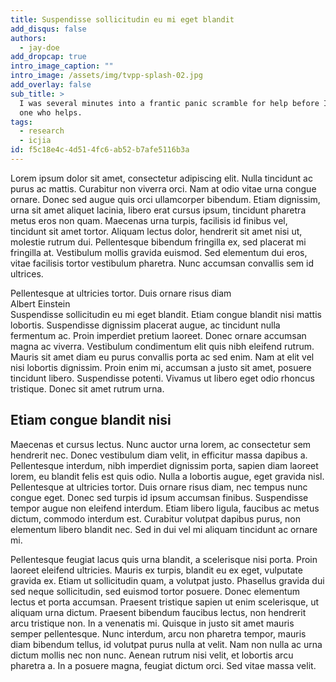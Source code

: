 ```yaml
---
title: Suspendisse sollicitudin eu mi eget blandit
add_disqus: false
authors:
  - jay-doe
add_dropcap: true
intro_image_caption: ""
intro_image: /assets/img/tvpp-splash-02.jpg
add_overlay: false
sub_title: >
  I was several minutes into a frantic panic scramble for help before I remember that I, Niles, am the
  one who helps.
tags:
  - research
  - icjia
id: f5c18e4c-4d51-4fc6-ab52-b7afe5116b3a
---
```

Lorem ipsum dolor sit amet, consectetur adipiscing elit. Nulla tincidunt ac purus ac mattis. Curabitur non viverra orci. Nam at odio vitae urna congue ornare. Donec sed augue quis orci ullamcorper bibendum. Etiam dignissim, urna sit amet aliquet lacinia, libero erat cursus ipsum, tincidunt pharetra metus eros non quam. Maecenas urna turpis, facilisis id finibus vel, tincidunt sit amet tortor. Aliquam lectus dolor, hendrerit sit amet nisi ut, molestie rutrum dui. Pellentesque bibendum fringilla ex, sed placerat mi fringilla at. Vestibulum mollis gravida euismod. Sed elementum dui eros, vitae facilisis tortor vestibulum pharetra. Nunc accumsan convallis sem id ultrices.
<div class="pullquote left">
Pellentesque at ultricies tortor. Duis ornare risus diam
<div class="quoter right">Albert Einstein</div>
</div>
Suspendisse sollicitudin eu mi eget blandit. Etiam congue blandit nisi mattis lobortis. Suspendisse dignissim placerat augue, ac tincidunt nulla fermentum ac. Proin imperdiet pretium laoreet. Donec ornare accumsan magna ac viverra. Vestibulum condimentum elit quis nibh eleifend rutrum. Mauris sit amet diam eu purus convallis porta ac sed enim. Nam at elit vel nisi lobortis dignissim. Proin enim mi, accumsan a justo sit amet, posuere tincidunt libero. Suspendisse potenti. Vivamus ut libero eget odio rhoncus tristique. Donec sit amet rutrum urna.

## Etiam congue blandit nisi

Maecenas et cursus lectus. Nunc auctor urna lorem, ac consectetur sem hendrerit nec. Donec vestibulum diam velit, in efficitur massa dapibus a. Pellentesque interdum, nibh imperdiet dignissim porta, sapien diam laoreet lorem, eu blandit felis est quis odio. Nulla a lobortis augue, eget gravida nisl. Pellentesque at ultricies tortor. Duis ornare risus diam, nec tempus nunc congue eget. Donec sed turpis id ipsum accumsan finibus. Suspendisse tempor augue non eleifend interdum. Etiam libero ligula, faucibus ac metus dictum, commodo interdum est. Curabitur volutpat dapibus purus, non elementum libero blandit nec. Sed in dui vel mi aliquam tincidunt ac ornare mi.

Pellentesque feugiat lacus quis urna blandit, a scelerisque nisi porta. Proin laoreet eleifend ultricies. Mauris ex turpis, blandit eu ex eget, vulputate gravida ex. Etiam ut sollicitudin quam, a volutpat justo. Phasellus gravida dui sed neque sollicitudin, sed euismod tortor posuere. Donec elementum lectus et porta accumsan. Praesent tristique sapien ut enim scelerisque, ut aliquam urna dictum. Praesent bibendum faucibus lectus, non hendrerit arcu tristique non. In a venenatis mi. Quisque in justo sit amet mauris semper pellentesque. Nunc interdum, arcu non pharetra tempor, mauris diam bibendum tellus, id volutpat purus nulla at velit. Nam non nulla ac urna dictum mollis nec non nunc. Aenean rutrum nisi velit, et lobortis arcu pharetra a. In a posuere magna, feugiat dictum orci. Sed vitae massa velit.